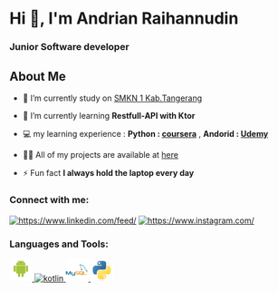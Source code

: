 <h1>Hi 👋, I'm Andrian Raihannudin</h1>
<h3>Junior Software developer</h3>

<h2>About Me</h2>

- 🔭 I’m currently study on [SMKN 1 Kab.Tangerang](https://www.google.com/maps/place/Vocational+And+Technical+School+1+Kabupaten+Tangerang/@-6.2547457,106.5057503,17z/data=!3m1!4b1!4m5!3m4!1s0x2e420713a68ca0b1:0x9801279461c189ce!8m2!3d-6.254751!4d106.507939)

- 🌱 I’m currently learning **Restfull-API with Ktor**

- 💻 my learning experience :  **Python : [coursera](https://coursera.org/share/60b7b091295b220608322f9bc8198124)** ,  **Andorid : [Udemy](http://ude.my/UC-d192ae02-e4df-4a75-bdab-8a266c464175)** 

- 👨‍💻 All of my projects are available at [here](https://github.com/Reihannudin)

- ⚡ Fun fact **I always hold the laptop every day**

<h3 align="left">Connect with me:</h3>
<p align="left">
<a href="https://linkedin.com/in/https://www.linkedin.com/feed/" target="blank"><img align="center" src="https://raw.githubusercontent.com/rahuldkjain/github-profile-readme-generator/master/src/images/icons/Social/linked-in-alt.svg" alt="https://www.linkedin.com/feed/" height="30" width="40" /></a>
<a href="https://instagram.com/https://www.instagram.com/" target="blank"><img align="center" src="https://raw.githubusercontent.com/rahuldkjain/github-profile-readme-generator/master/src/images/icons/Social/instagram.svg" alt="https://www.instagram.com/" height="30" width="40" /></a>
</p>

<h3 align="left">Languages and Tools:</h3>
<p align="left"> <a href="https://developer.android.com" target="_blank" rel="noreferrer"> <img src="https://raw.githubusercontent.com/devicons/devicon/master/icons/android/android-original-wordmark.svg" alt="android" width="40" height="40"/> </a> <a href="https://kotlinlang.org" target="_blank" rel="noreferrer"> <img src="https://www.vectorlogo.zone/logos/kotlinlang/kotlinlang-icon.svg" alt="kotlin" width="40" height="40"/> </a> <a href="https://www.mysql.com/" target="_blank" rel="noreferrer"> <img src="https://raw.githubusercontent.com/devicons/devicon/master/icons/mysql/mysql-original-wordmark.svg" alt="mysql" width="40" height="40"/> </a> <a href="https://www.python.org" target="_blank" rel="noreferrer"> <img src="https://raw.githubusercontent.com/devicons/devicon/master/icons/python/python-original.svg" alt="python" width="40" height="40"/> </a> </p>

